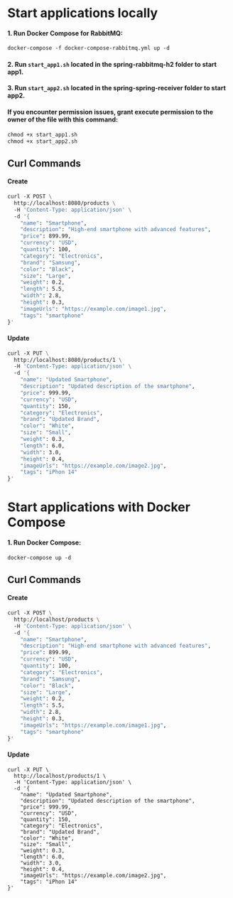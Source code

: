 # Start applications locally

#### 1. Run Docker Compose for RabbitMQ:
```dockerfile
docker-compose -f docker-compose-rabbitmq.yml up -d
```
#### 2. Run `start_app1.sh` located in the spring-rabbitmq-h2 folder to start app1.

#### 3. Run `start_app2.sh` located in the spring-spring-receiver folder to start app2.

#### If you encounter permission issues, grant execute permission to the owner of the file with this command:
```dockerfile
chmod +x start_app1.sh
chmod +x start_app2.sh
```

## Curl Commands
#### Create
```dockerfile
curl -X POST \
  http://localhost:8080/products \
  -H 'Content-Type: application/json' \
  -d '{
    "name": "Smartphone",
    "description": "High-end smartphone with advanced features",
    "price": 899.99,
    "currency": "USD",
    "quantity": 100,
    "category": "Electronics",
    "brand": "Samsung",
    "color": "Black",
    "size": "Large",
    "weight": 0.2,
    "length": 5.5,
    "width": 2.8,
    "height": 0.3,
    "imageUrls": "https://example.com/image1.jpg",
    "tags": "smartphone"
}'
```

#### Update
```dockerfile
curl -X PUT \
  http://localhost:8080/products/1 \
  -H 'Content-Type: application/json' \
  -d '{
    "name": "Updated Smartphone",
    "description": "Updated description of the smartphone",
    "price": 999.99,
    "currency": "USD",
    "quantity": 150,
    "category": "Electronics",
    "brand": "Updated Brand",
    "color": "White",
    "size": "Small",
    "weight": 0.3,
    "length": 6.0,
    "width": 3.0,
    "height": 0.4,
    "imageUrls": "https://example.com/image2.jpg",
    "tags": "iPhon 14"
}'
```

# Start applications with Docker Compose
#### 1. Run Docker Compose:
```dockerfile
docker-compose up -d
```

## Curl Commands
#### Create
```dockerfile
curl -X POST \
  http://localhost/products \
  -H 'Content-Type: application/json' \
  -d '{
    "name": "Smartphone",
    "description": "High-end smartphone with advanced features",
    "price": 899.99,
    "currency": "USD",
    "quantity": 100,
    "category": "Electronics",
    "brand": "Samsung",
    "color": "Black",
    "size": "Large",
    "weight": 0.2,
    "length": 5.5,
    "width": 2.8,
    "height": 0.3,
    "imageUrls": "https://example.com/image1.jpg",
    "tags": "smartphone"
}'
```

#### Update
```
curl -X PUT \
  http://localhost/products/1 \
  -H 'Content-Type: application/json' \
  -d '{
    "name": "Updated Smartphone",
    "description": "Updated description of the smartphone",
    "price": 999.99,
    "currency": "USD",
    "quantity": 150,
    "category": "Electronics",
    "brand": "Updated Brand",
    "color": "White",
    "size": "Small",
    "weight": 0.3,
    "length": 6.0,
    "width": 3.0,
    "height": 0.4,
    "imageUrls": "https://example.com/image2.jpg",
    "tags": "iPhon 14"
}'
```
